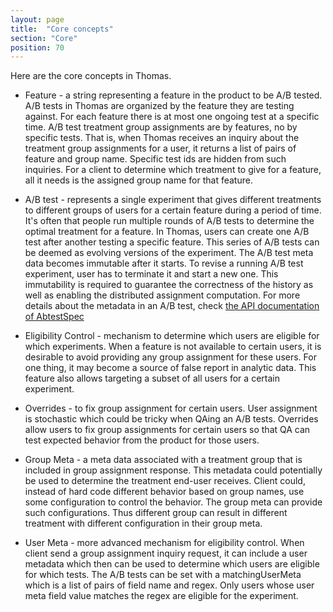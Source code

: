 ```yaml
---
layout: page
title:  "Core concepts"
section: "Core"
position: 70
---
```



Here are the core concepts in Thomas.

* Feature - a string representing a feature in the product to be A/B tested. A/B tests in Thomas are organized by the feature they are testing against. For each feature there is at most one ongoing test at a specific time. A/B test treatment group assignments are by features, no by specific tests. That is, when Thomas receives an inquiry about the treatment group assignments for a user, it returns a list of pairs of feature and group name. Specific test ids are hidden from such inquiries. For a client to determine which treatment to give for a feature, all it needs is the assigned group name for that feature.   
          
* A/B test - represents a single experiment that gives different treatments to different groups of users for a certain feature during a period of time. It's often that people run multiple rounds of A/B tests to determine the optimal treatment for a feature. In Thomas, users can create one A/B test after another testing a specific feature. This series of A/B tests can be deemed as evolving versions of the experiment. The A/B test meta data becomes immutable after it starts. To revise a running A/B test experiment, user has to terminate it and start a new one. This immutability is required to guarantee the correctness of the history as well as enabling the distributed assignment computation. For more details about the metadata in an A/B test, check [the API documentation of AbtestSpec](https://iheartradio.github.io/thomas/api/com/iheart/thomas/model/AbtestSpec.html)


* Eligibility Control - 
mechanism to determine which users are eligible for which experiments. When a feature is not available to certain users, it is desirable to avoid providing any group assignment for these users. 
For one thing, it may become a source of false report in analytic data. 
This feature also allows targeting a subset of all users for a certain experiment.

    
* Overrides - to fix group assignment for certain users. User assignment is stochastic which could be tricky when QAing an A/B tests. Overrides allow users to fix group assignments for certain users so that QA can test expected behavior from the product for those users.  

* Group Meta - a meta data associated with a treatment group that is included in group assignment response. This metadata could potentially be used to determine the treatment end-user receives. Client could, instead of hard code different behavior based on group names, use some configuration to control the behavior. The group meta can provide such configurations. Thus different group can result in different treatment with different configuration in their group meta. 

* User Meta - more advanced mechanism for eligibility control. When client send a group assignment inquiry request, it can include a user metadata which then can be used to determine which users are eligible for which tests. The A/B tests can be set with a matchingUserMeta which is a list of pairs of field name and regex. Only users whose user meta field value matches the regex are eligible for the experiment.   

